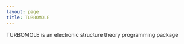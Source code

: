 ```yaml
---
layout: page
title: TURBOMOLE
---
```


TURBOMOLE is an electronic structure theory programming package 

